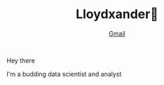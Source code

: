 <h1 align="center">Lloydxander🤪</h1>
<p align="center">
  <a href="mailto:awazie.sam@gmail.com">Gmail</a>
</p>

<br />
<p>Hey there</p>
<p>I'm a budding data scientist and analyst</p>
